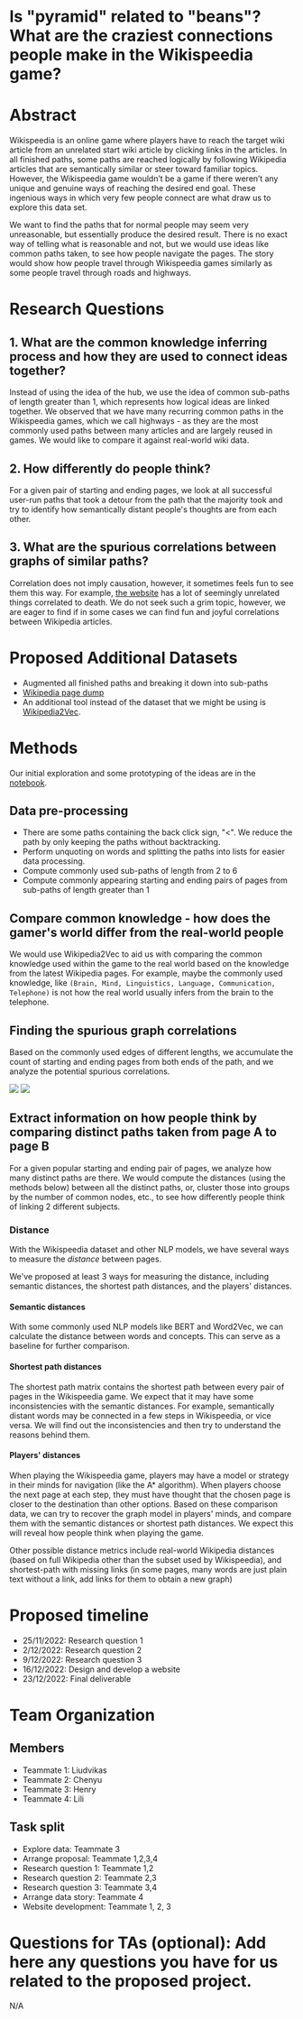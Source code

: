 # Is "pyramid" related to "beans"? What are the craziest connections people make in the Wikispeedia game?

# Abstract

Wikispeedia is an online game where players have to reach the target wiki article from an unrelated start wiki article by clicking links in the articles. In all finished paths, some paths are reached logically by following Wikipedia articles that are semantically similar or steer toward familiar topics. However, the Wikispeedia game wouldn’t be a game if there weren’t any unique and genuine ways of reaching the desired end goal. These ingenious ways in which very few people connect are what draw us to explore this data set. 

We want to find the paths that for normal people may seem very unreasonable, but essentially produce the desired result. There is no exact way of telling what is reasonable and not, but we would use ideas like common paths taken, to see how people navigate the pages. The story would show how people travel through Wikispeedia games similarly as some people travel through roads and highways.

# Research Questions

## 1. What are the common knowledge inferring process and how they are used to connect ideas together?

Instead of using the idea of the hub, we use the idea of common sub-paths of length greater than 1, which represents how logical ideas are linked together. We observed that we have many recurring common paths in the Wikispeedia games, which we call highways - as they are the most commonly used paths between many articles and are largely reused in games. We would like to compare it against real-world wiki data. 

## 2. How differently do people think?

For a given pair of starting and ending pages, we look at all successful user-run paths that took a detour from the path that the majority took and try to identify how semantically distant people's thoughts are from each other. 

## 3. What are the spurious correlations between graphs of similar paths?

Correlation does not imply causation, however, it sometimes feels fun to see them this way. For example, [the website](https://www.tylervigen.com/spurious-correlations) has a lot of seemingly unrelated things correlated to death. We do not seek such a grim topic, however, we are eager to find if in some cases we can find fun and joyful correlations between Wikipedia articles.

# Proposed Additional Datasets

- Augmented all finished paths and breaking it down into sub-paths
- [Wikipedia page dump](https://dumps.wikimedia.org/)
- An additional tool instead of the dataset that we might be using is [Wikipedia2Vec](https://wikipedia2vec.github.io/wikipedia2vec/). 

# Methods

Our initial exploration and some prototyping of the ideas are in the [notebook](https://github.com/epfl-ada/ada-2022-project-hltw/blob/main/P2.ipynb).

## Data pre-processing 

- There are some paths containing the back click sign, "<". We reduce the path by only keeping the paths without backtracking. 
- Perform unquoting on words and splitting the paths into lists for easier data processing.
- Compute commonly used sub-paths of length from 2 to 6
- Compute commonly appearing starting and ending pairs of pages from sub-paths of length greater than 1

## Compare common knowledge - how does the gamer's world differ from the real-world people

We would use Wikipedia2Vec to aid us with comparing the common knowledge used within the game to the real world based on the knowledge from the latest Wikipedia pages. For example, maybe the commonly used knowledge, like `(Brain, Mind, Linguistics, Language, Communication, Telephone)` is not how the real world usually infers from the brain to the telephone. 

## Finding the spurious graph correlations

Based on the commonly used edges of different lengths, we accumulate the count of starting and ending pages from both ends of the path, and we analyze the potential spurious correlations. 

![](https://i.imgur.com/uhXLoUz.png)
![](https://i.imgur.com/d0o3MCZ.png)

## Extract information on how people think by comparing distinct paths taken from page A to page B

For a given popular starting and ending pair of pages, we analyze how many distinct paths are there. We would compute the distances (using the methods below) between all the distinct paths, or, cluster those into groups by the number of common nodes, etc., to see how differently people think of linking 2 different subjects.

### Distance

With the Wikispeedia dataset and other NLP models, we have several ways to measure the *distance* between pages.

We've proposed at least 3 ways for measuring the distance, including semantic distances, the shortest path distances, and the players' distances.

#### Semantic distances

With some commonly used NLP models like BERT and Word2Vec, we can calculate the distance between words and concepts. This can serve as a baseline for further comparison.

#### Shortest path distances

The shortest path matrix contains the shortest path between every pair of pages in the Wikispeedia game. We expect that it may have some inconsistencies with the semantic distances. For example, semantically distant words may be connected in a few steps in Wikispeedia, or vice versa. We will find out the inconsistencies and then try to understand the reasons behind them.

#### Players' distances

When playing the Wikispeedia game, players may have a model or strategy in their minds for navigation (like the A* algorithm). When players choose the next page at each step, they must have thought that the chosen page is closer to the destination than other options. Based on these comparison data, we can try to recover the graph model in players' minds, and compare them with the semantic distances or shortest path distances. We expect this will reveal how people think when playing the game.

Other possible distance metrics include real-world Wikipedia distances (based on full Wikipedia other than the subset used by Wikispeedia), and shortest-path with missing links (in some pages, many words are just plain text without a link, add links for them to obtain a new graph)

# Proposed timeline

* 25/11/2022: Research question 1
* 2/12/2022: Research question 2
* 9/12/2022: Research question 3
* 16/12/2022: Design and develop a website
* 23/12/2022: Final deliverable

# Team Organization

## Members

* Teammate 1: Liudvikas 
* Teammate 2: Chenyu
* Teammate 3: Henry
* Teammate 4: Lili

## Task split

* Explore data: Teammate 3
* Arrange proposal: Teammate 1,2,3,4
* Research question 1: Teammate 1,2
* Research question 2: Teammate 2,3
* Research question 3: Teammate 3,4
* Arrange data story: Teammate 4
* Website development: Teammate 1, 2, 3

# Questions for TAs (optional): Add here any questions you have for us related to the proposed project.

N/A
